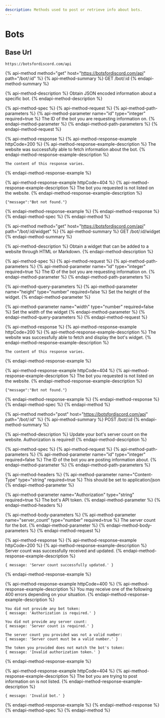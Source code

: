 ```yaml
---
description: Methods used to post or retrieve info about bots.
---
```


# Bots

## Base Url

```text
https://botsfordiscord.com/api
```

{% api-method method="get" host="https://botsfordiscord.com/api" path="/bot/:id" %}
{% api-method-summary %}
GET /bot/:id
{% endapi-method-summary %}

{% api-method-description %}
Obtain JSON encoded information about a specific bot.
{% endapi-method-description %}

{% api-method-spec %}
{% api-method-request %}
{% api-method-path-parameters %}
{% api-method-parameter name="id" type="integer" required=true %}
The ID of the bot you are requesting information on.
{% endapi-method-parameter %}
{% endapi-method-path-parameters %}
{% endapi-method-request %}

{% api-method-response %}
{% api-method-response-example httpCode=200 %}
{% api-method-response-example-description %}
The website was successfully able to fetch information about the bot.
{% endapi-method-response-example-description %}

```text
The content of this response varies.
```
{% endapi-method-response-example %}

{% api-method-response-example httpCode=404 %}
{% api-method-response-example-description %}
The bot you requested is not listed on the website.
{% endapi-method-response-example-description %}

```text
{"message":"Bot not found."}
```
{% endapi-method-response-example %}
{% endapi-method-response %}
{% endapi-method-spec %}
{% endapi-method %}

{% api-method method="get" host="https://botsfordiscord.com/api" path="/bot/:id/widget" %}
{% api-method-summary %}
GET /bot/:id/widget
{% endapi-method-summary %}

{% api-method-description %}
Obtain a widget that can be added to a website through HTML or Markdown.
{% endapi-method-description %}

{% api-method-spec %}
{% api-method-request %}
{% api-method-path-parameters %}
{% api-method-parameter name="id" type="integer" required=true %}
The ID of the bot you are requesting information on.
{% endapi-method-parameter %}
{% endapi-method-path-parameters %}

{% api-method-query-parameters %}
{% api-method-parameter name="height" type="number" required=false %}
Set the height of the widget.
{% endapi-method-parameter %}

{% api-method-parameter name="width" type="number" required=false %}
Set the width of the widget
{% endapi-method-parameter %}
{% endapi-method-query-parameters %}
{% endapi-method-request %}

{% api-method-response %}
{% api-method-response-example httpCode=200 %}
{% api-method-response-example-description %}
The website was successfully able to fetch and display the bot's widget.
{% endapi-method-response-example-description %}

```text
The content of this response varies.
```
{% endapi-method-response-example %}

{% api-method-response-example httpCode=404 %}
{% api-method-response-example-description %}
The bot you requested is not listed on the website.
{% endapi-method-response-example-description %}

```text
{"message":"Bot not found."}
```
{% endapi-method-response-example %}
{% endapi-method-response %}
{% endapi-method-spec %}
{% endapi-method %}

{% api-method method="post" host="https://botsfordiscord.com/api" path="/bot/:id" %}
{% api-method-summary %}
POST /bot/:id
{% endapi-method-summary %}

{% api-method-description %}
Update your bot's server count on the website. Authorization is required!
{% endapi-method-description %}

{% api-method-spec %}
{% api-method-request %}
{% api-method-path-parameters %}
{% api-method-parameter name="id" type="integer" required=false %}
The ID of the bot you are posting information about.
{% endapi-method-parameter %}
{% endapi-method-path-parameters %}

{% api-method-headers %}
{% api-method-parameter name="Content-Type" type="string" required=true %}
This should be set to application/json
{% endapi-method-parameter %}

{% api-method-parameter name="Authorization" type="string" required=true %}
The bot's API token.
{% endapi-method-parameter %}
{% endapi-method-headers %}

{% api-method-body-parameters %}
{% api-method-parameter name="server\_count" type="number" required=true %}
The server count for the bot.
{% endapi-method-parameter %}
{% endapi-method-body-parameters %}
{% endapi-method-request %}

{% api-method-response %}
{% api-method-response-example httpCode=200 %}
{% api-method-response-example-description %}
Server count was successfully received and updated.
{% endapi-method-response-example-description %}

```text
{ message: 'Server count successfully updated.' }
```
{% endapi-method-response-example %}

{% api-method-response-example httpCode=400 %}
{% api-method-response-example-description %}
You may receive one of the following 400 errors depending on your situation.
{% endapi-method-response-example-description %}

```text
You did not provide any bot token:
{ message: 'Authorization is required.' }

You did not provide any server count:
{ message: 'Server count is required.' }

The server count you provided was not a valid number:
{ message: 'Server count must be a valid number.' }

The token you provided does not match the bot's token:
{ message: 'Invalid authorization token.' }
```
{% endapi-method-response-example %}

{% api-method-response-example httpCode=404 %}
{% api-method-response-example-description %}
The bot you are trying to post information on is not listed.
{% endapi-method-response-example-description %}

```text
{ message: 'Invalid bot.' }
```
{% endapi-method-response-example %}
{% endapi-method-response %}
{% endapi-method-spec %}
{% endapi-method %}

